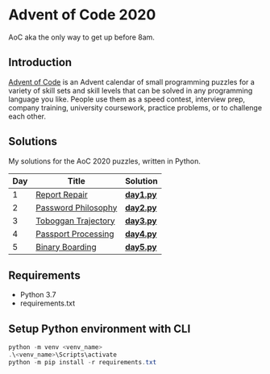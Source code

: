 # Advent of Code 2020
AoC aka the only way to get up before 8am.

## Introduction
[Advent of Code](https://adventofcode.com/2020) is an Advent calendar of small programming puzzles for a variety of skill sets and skill levels that can be solved in any programming language you like. People use them as a speed contest, interview prep, company training, university coursework, practice problems, or to challenge each other.

## Solutions
My solutions for the AoC 2020 puzzles, written in Python.


| Day  | Title                                                      | Solution                                  |
|------|------------------------------------------------------------|----------------------------------------------|
| 1    | [Report Repair](https://adventofcode.com/2020/day/1)       | **[day1.py](src/day1.py)**  |
| 2    | [Password Philosophy](https://adventofcode.com/2020/day/2) | **[day2.py](src/day2.py)**  |
| 3    | [Toboggan Trajectory](https://adventofcode.com/2020/day/3) | **[day3.py](src/day3.py)**  |
| 4    | [Passport Processing](https://adventofcode.com/2020/day/4) | **[day4.py](src/day4.py)**  |
| 5    | [Binary Boarding](https://adventofcode.com/2020/day/5)     | **[day5.py](src/day5.py)**  |

## Requirements 

- Python 3.7
- requirements.txt

## Setup Python environment with CLI

```powershell
python -m venv <venv_name>
.\<venv_name>\Scripts\activate
python -m pip install -r requirements.txt
```